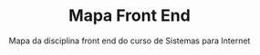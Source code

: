 
<h1 align="center">Mapa Front End</h1>

<p align="center">Mapa da disciplina front end do curso de Sistemas para Internet </p>
